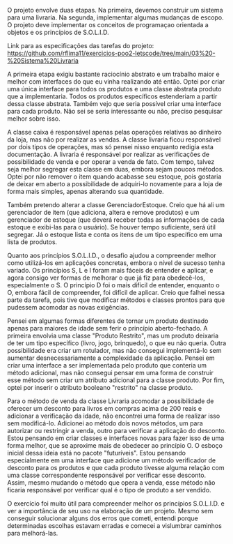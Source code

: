 O projeto envolve duas etapas. Na primeira, devemos construir um sistema para uma livraria. Na segunda, implementar algumas mudanças de escopo. O projeto deve implementar os conceitos de programaçao orientada a objetos e os princípios de S.O.L.I.D. 

Link para as especificações das tarefas do projeto: https://github.com/rflima11/exercicios-poo2-letscode/tree/main/03%20-%20Sistema%20Livraria

A primeira etapa exigiu bastante raciocínio abstrato e um trabalho maior e melhor com interfaces do que eu vinha realizando até então. Optei por criar uma única interface para todos os produtos e uma classe abstrata produto que a implementaria. Todos os produtos específicos estenderiam a partir dessa classe abstrata. Também vejo que seria possível criar uma interface para cada produto. Não sei se seria interessante ou não, preciso pesquisar melhor sobre isso.

A classe caixa é responsável apenas pelas operações relativas ao dinheiro da loja, mas não por realizar as vendas. A classe livraria ficou responsável por dois tipos de operações, mas só pensei nisso enquanto redigia esta documentação. A livraria é responsável por realizar as verificações de possibilidade de venda e por operar a venda de fato. Com tempo, talvez seja melhor segregar esta classe em duas, embora sejam poucos métodos. Optei por não remover o item quando acabasse seu estoque, pois gostaria de deixar em aberto a possibilidade de adquiri-lo novamente para a loja de forma mais simples, apenas alterando sua quantidade.

Também pretendo alterar a classe GerenciadorEstoque. Creio que há ali um gerenciador de item (que adiciona, altera e remove produtos) e um gerenciador de estoque (que deverá receber todas as informações de cada estoque e exibi-las para o usuário). Se houver tempo suficiente, será útil segregar. Já o estoque lista e conta os itens de um tipo específico em uma lista de produtos.

Quanto aos princípios S.O.L.I.D., o desafio ajudou a compreender melhor como utilizá-los em aplicações concretas, embora o nível de sucesso tenha variado. Os princípios S, L e I foram mais fáceis de entender e aplicar, e agora consigo ver formas de melhorar o que já fiz para obedecê-los, especialmente o S. O princípio D foi o mais difícil de entender, enquanto o O, embora fácil de compreender, foi difícil de aplicar. Creio que falhei nessa parte da tarefa, pois tive que modificar métodos e classes prontos para que pudessem acomodar as novas exigências.

Pensei em algumas formas diferentes de tornar um produto destinado apenas para maiores de idade sem ferir o princípio aberto-fechado. A primeira envolvia uma classe "Produto Restrito", mas um produto deixaria de ter um tipo específico (livro, jogo, brinquedo), o que eu não queria. Outra possibilidade era criar um rotulador, mas não consegui implementá-lo sem aumentar desnecessariamente a complexidade da aplicação. Pensei em criar uma interface a ser implementada pelo produto que conteria um método adicional, mas não consegui pensar em uma forma de construir esse método sem criar um atributo adicional para a classe produto. Por fim, optei por inserir o atributo booleano "restrito" na classe produto.

Para o método de venda da classe Livraria acomodar a possibilidade de oferecer um desconto para livros em compras acima de 200 reais e adicionar a verificação da idade, não encontrei uma forma de realizar isso sem modificá-lo. Adicionei ao método dois novos métodos, um para autorizar ou restringir a venda, outro para verificar a aplicação do desconto. Estou pensando em criar classes e interfaces novas para fazer isso de uma forma melhor, que se aproxime mais de obedecer ao princípio O. O esboço inicial dessa ideia está no pacote "futuríveis". Estou pensando especialmente em uma interface que adicione um método verificador de desconto para os produtos e que cada produto tivesse alguma relação com uma classe correspondente responsável por verificar esse desconto. Assim, mesmo mudando o método que opera a venda, esse método não ficaria responsável por verificar qual é o tipo de produto a ser vendido.

O exercício foi muito útil para compreender melhor os princípios S.O.L.I.D. e ver a importância de seu uso na elaboração de um projeto. Mesmo sem conseguir solucionar alguns dos erros que cometi, entendi porque determinadas escolhas estavam erradas e comecei a vislumbrar caminhos para melhorá-las.
